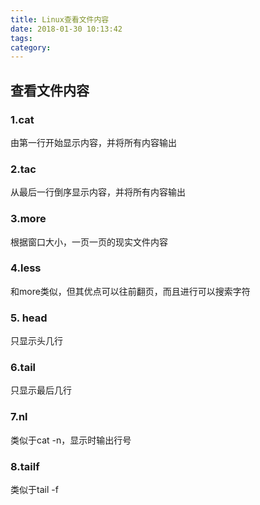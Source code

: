 ```yaml
---
title: Linux查看文件内容
date: 2018-01-30 10:13:42
tags:
category:
---
```


## 查看文件内容
### 1.cat
由第一行开始显示内容，并将所有内容输出

### 2.tac
从最后一行倒序显示内容，并将所有内容输出

### 3.more
根据窗口大小，一页一页的现实文件内容

### 4.less
和more类似，但其优点可以往前翻页，而且进行可以搜索字符

### 5. head
只显示头几行

### 6.tail
只显示最后几行

### 7.nl
类似于cat -n，显示时输出行号

### 8.tailf
类似于tail -f 